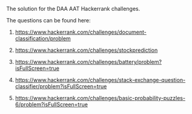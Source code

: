 The solution for the DAA AAT Hackerrank challenges.

The questions can be found here:

1. https://www.hackerrank.com/challenges/document-classification/problem

2. https://www.hackerrank.com/challenges/stockprediction

3. https://www.hackerrank.com/challenges/battery/problem?isFullScreen=true

4. https://www.hackerrank.com/challenges/stack-exchange-question-classifier/problem?isFullScreen=true

5. https://www.hackerrank.com/challenges/basic-probability-puzzles-6/problem?isFullScreen=true
